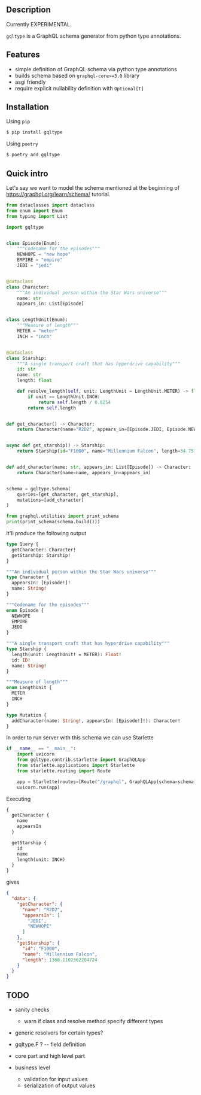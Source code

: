 ## Description

Currently EXPERIMENTAL.

`gqltype` is a GraphQL schema generator from python type annotations.


## Features

- simple definition of GraphQL schema via python type annotations
- builds schema based on `graphql-core>=3.0` library
- asgi friendly
- require explicit nullability definition with `Optional[T]`


## Installation

Using `pip`
```bash
$ pip install gqltype
```

Using `poetry`
```bash
$ poetry add gqltype
```


## Quick intro

Let's say we want to model the schema mentioned at the beginning of https://graphql.org/learn/schema/ tutorial.

```python
from dataclasses import dataclass
from enum import Enum
from typing import List

import gqltype


class Episode(Enum):
    """Codename for the episodes"""
    NEWHOPE = "new hope"
    EMPIRE = "empire"
    JEDI = "jedi"


@dataclass
class Character:
    """An individual person within the Star Wars universe"""
    name: str
    appears_in: List[Episode]


class LengthUnit(Enum):
    """Measure of length"""
    METER = "meter"
    INCH = "inch"


@dataclass
class Starship:
    """A single transport craft that has hyperdrive capability"""
    id: str
    name: str
    length: float

    def resolve_length(self, unit: LengthUnit = LengthUnit.METER) -> float:
        if unit == LengthUnit.INCH:
            return self.length / 0.0254
        return self.length


def get_character() -> Character:
    return Character(name="R2D2", appears_in=[Episode.JEDI, Episode.NEWHOPE])


async def get_starship() -> Starship:
    return Starship(id="F1000", name="Millennium Falcon", length=34.75)


def add_character(name: str, appears_in: List[Episode]) -> Character:
    return Character(name=name, appears_in=appears_in)


schema = gqltype.Schema(
    queries=[get_character, get_starship],
    mutations=[add_character]
)

from graphql.utilities import print_schema
print(print_schema(schema.build()))
```

It'll produce the following output
```graphql
type Query {
  getCharacter: Character!
  getStarship: Starship!
}

"""An individual person within the Star Wars universe"""
type Character {
  appearsIn: [Episode!]!
  name: String!
}

"""Codename for the episodes"""
enum Episode {
  NEWHOPE
  EMPIRE
  JEDI
}

"""A single transport craft that has hyperdrive capability"""
type Starship {
  length(unit: LengthUnit! = METER): Float!
  id: ID!
  name: String!
}

"""Measure of length"""
enum LengthUnit {
  METER
  INCH
}

type Mutation {
  addCharacter(name: String!, appearsIn: [Episode!]!): Character!
}
```

In order to run server with this schema we can use Starlette
```python
if __name__ == "__main__":
    import uvicorn
    from gqltype.contrib.starlette import GraphQLApp
    from starlette.applications import Starlette
    from starlette.routing import Route

    app = Starlette(routes=[Route("/graphql", GraphQLApp(schema=schema))])
    uvicorn.run(app)
```

Executing
```graphql
{
  getCharacter {
    name
    appearsIn
  }

  getStarship {
    id
    name
    length(unit: INCH)
  }
}
```
gives
```json
{
  "data": {
    "getCharacter": {
      "name": "R2D2",
      "appearsIn": [
        "JEDI",
        "NEWHOPE"
      ]
    },
    "getStarship": {
      "id": "F1000",
      "name": "Millennium Falcon",
      "length": 1368.1102362204724
    }
  }
}
```

## TODO

- sanity checks
    - warn if class and resolve method specify different types

- generic resolvers for certain types?

- gqltype.F ? -- field definition

- core part and high level part

- business level
    - validation for input values
    - serialization of output values
